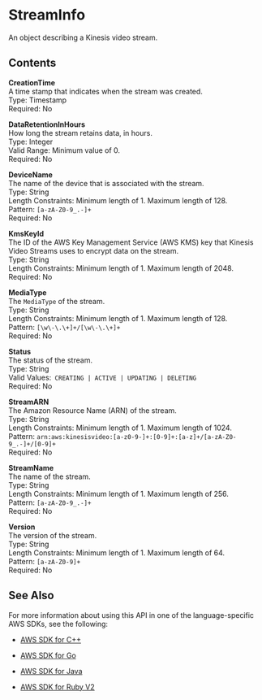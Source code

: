 # StreamInfo<a name="API_StreamInfo"></a>

An object describing a Kinesis video stream\.

## Contents<a name="API_StreamInfo_Contents"></a>

 **CreationTime**   
A time stamp that indicates when the stream was created\.  
Type: Timestamp  
Required: No

 **DataRetentionInHours**   
How long the stream retains data, in hours\.  
Type: Integer  
Valid Range: Minimum value of 0\.  
Required: No

 **DeviceName**   
The name of the device that is associated with the stream\.  
Type: String  
Length Constraints: Minimum length of 1\. Maximum length of 128\.  
Pattern: `[a-zA-Z0-9_.-]+`   
Required: No

 **KmsKeyId**   
The ID of the AWS Key Management Service \(AWS KMS\) key that Kinesis Video Streams uses to encrypt data on the stream\.  
Type: String  
Length Constraints: Minimum length of 1\. Maximum length of 2048\.  
Required: No

 **MediaType**   
The `MediaType` of the stream\.   
Type: String  
Length Constraints: Minimum length of 1\. Maximum length of 128\.  
Pattern: `[\w\-\.\+]+/[\w\-\.\+]+`   
Required: No

 **Status**   
The status of the stream\.  
Type: String  
Valid Values:` CREATING | ACTIVE | UPDATING | DELETING`   
Required: No

 **StreamARN**   
The Amazon Resource Name \(ARN\) of the stream\.  
Type: String  
Length Constraints: Minimum length of 1\. Maximum length of 1024\.  
Pattern: `arn:aws:kinesisvideo:[a-z0-9-]+:[0-9]+:[a-z]+/[a-zA-Z0-9_.-]+/[0-9]+`   
Required: No

 **StreamName**   
The name of the stream\.  
Type: String  
Length Constraints: Minimum length of 1\. Maximum length of 256\.  
Pattern: `[a-zA-Z0-9_.-]+`   
Required: No

 **Version**   
The version of the stream\.  
Type: String  
Length Constraints: Minimum length of 1\. Maximum length of 64\.  
Pattern: `[a-zA-Z0-9]+`   
Required: No

## See Also<a name="API_StreamInfo_SeeAlso"></a>

For more information about using this API in one of the language\-specific AWS SDKs, see the following:

+  [AWS SDK for C\+\+](http://docs.aws.amazon.com/goto/SdkForCpp/kinesisvideo-2017-09-30/StreamInfo) 

+  [AWS SDK for Go](http://docs.aws.amazon.com/goto/SdkForGoV1/kinesisvideo-2017-09-30/StreamInfo) 

+  [AWS SDK for Java](http://docs.aws.amazon.com/goto/SdkForJava/kinesisvideo-2017-09-30/StreamInfo) 

+  [AWS SDK for Ruby V2](http://docs.aws.amazon.com/goto/SdkForRubyV2/kinesisvideo-2017-09-30/StreamInfo) 